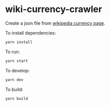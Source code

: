 # wiki-currency-crawler

Create a json file from [wikipedia currency page](https://fa.wikipedia.org/wiki/%D9%81%D9%87%D8%B1%D8%B3%D8%AA_%D8%A7%D8%B1%D8%B2%D9%87%D8%A7%DB%8C_%D8%AF%D8%B1_%DA%AF%D8%B1%D8%AF%D8%B4).

To install dependencies:

```bash
yarn install
```

To run:

```bash
yarn start
```

To develop:

```bash
yarn dev
```

To build:

```bash
yarn build
```
